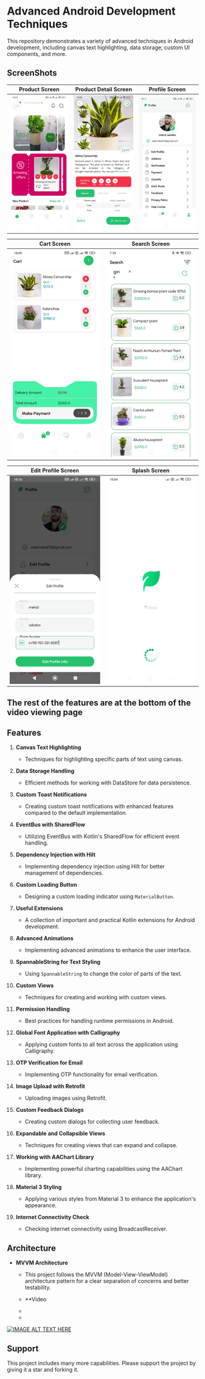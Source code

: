 # Advanced Android Development Techniques

This repository demonstrates a variety of advanced techniques in Android development, including canvas text highlighting, data storage, custom UI components, and more.
## ScreenShots

Product Screen             | Product Detail Screen     | Profile Screen
:-------------------------:|:-------------------------:|:-------------------------:
<img src="https://github.com/MehdiSekoba/potea/blob/master/art/Screenshot_2024-07-08-10-07-46-599_com.mehdisekoba.potea.jpg"/>|<img src="https://github.com/MehdiSekoba/potea/blob/master/art/Screenshot_2024-07-08-10-08-07-382_com.mehdisekoba.potea.jpg"/>  | <img src="https://github.com/MehdiSekoba/potea/blob/master/art/Screenshot_2024-07-08-10-11-04-860_com.mehdisekoba.potea.jpg"/>  |

Cart Screen               | Search Screen
:-------------------------:|:-------------------------:|
<img src="https://github.com/MehdiSekoba/potea/blob/master/art/Screenshot_2024-07-08-10-09-33-600_com.mehdisekoba.potea.jpg"/>| <img src="https://github.com/MehdiSekoba/potea/blob/master/art/Screenshot_2024-07-08-07-39-24-855_com.mehdisekoba.potea.jpg"/>  |

Edit Profile Screen            | Splash Screen          
:-------------------------:|:-------------------------:|
<img src="https://github.com/MehdiSekoba/potea/blob/master/art/Screenshot_2024-07-08-10-10-55-960_com.mehdisekoba.potea.jpg"/>|<img src="https://github.com/MehdiSekoba/potea/blob/master/art/Screenshot_2024-07-08-10-04-38-556_com.mehdisekoba.potea.jpg"/> |

## The rest of the features are at the bottom of the video viewing page
## Features

1. **Canvas Text Highlighting**
   - Techniques for highlighting specific parts of text using canvas.

2. **Data Storage Handling**
   - Efficient methods for working with DataStore for data persistence.

3. **Custom Toast Notifications**
   - Creating custom toast notifications with enhanced features compared to the default implementation.

4. **EventBus with SharedFlow**
   - Utilizing EventBus with Kotlin's SharedFlow for efficient event handling.

5. **Dependency Injection with Hilt**
   - Implementing dependency injection using Hilt for better management of dependencies.

6. **Custom Loading Button**
   - Designing a custom loading indicator using `MaterialButton`.

7. **Useful Extensions**
   - A collection of important and practical Kotlin extensions for Android development.

8. **Advanced Animations**
   - Implementing advanced animations to enhance the user interface.

9. **SpannableString for Text Styling**
   - Using `SpannableString` to change the color of parts of the text.

10. **Custom Views**
    - Techniques for creating and working with custom views.

11. **Permission Handling**
    - Best practices for handling runtime permissions in Android.

12. **Global Font Application with Calligraphy**
    - Applying custom fonts to all text across the application using Calligraphy.

13. **OTP Verification for Email**
    - Implementing OTP functionality for email verification.

14. **Image Upload with Retrofit**
    - Uploading images using Retrofit.

15. **Custom Feedback Dialogs**
    - Creating custom dialogs for collecting user feedback.

16. **Expandable and Collapsible Views**
    - Techniques for creating views that can expand and collapse.

17. **Working with AAChart Library**
    - Implementing powerful charting capabilities using the AAChart library.

18. **Material 3 Styling**
    - Applying various styles from Material 3 to enhance the application's appearance.

19. **Internet Connectivity Check**
    - Checking internet connectivity using BroadcastReceiver.

## Architecture

- **MVVM Architecture**
  - This project follows the MVVM (Model-View-ViewModel) architecture pattern for a clear separation of concerns and better testability.
 
  - **Video
  - 
  - 
[![IMAGE ALT TEXT HERE](https://img.youtube.com/vi/lAsvaVm-YwM/0.jpg)](https://www.youtube.com/embed/lAsvaVm-YwM?si=Dz1uh1FyMHOgSZ8x)


## Support

This project includes many more capabilities. Please support the project by giving it a star and forking it.

